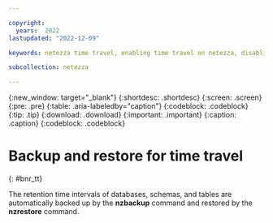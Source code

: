```yaml
---

copyright:
  years:  2022
lastupdated: "2022-12-09"

keywords: netezza time travel, enabling time travel on netezza, disabling time travel on netezza, enabling time travel, disabling time travel, time travel

subcollection: netezza

---
```


{:new_window: target="_blank"}
{:shortdesc: .shortdesc}
{:screen: .screen}
{:pre: .pre}
{:table: .aria-labeledby="caption"}
{:codeblock: .codeblock}
{:tip: .tip}
{:download: .download}
{:important: .important}
{:caption: .caption}
{:codeblock: .codeblock}

# Backup and restore for time travel
{: #bnr_tt}

The retention time intervals of databases, schemas, and tables are automatically backed up by the **nzbackup** command and restored by the **nzrestore** command.
